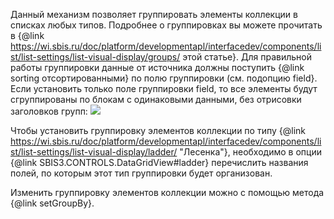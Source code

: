 Данный механизм позволяет группировать элементы коллекции в списках любых типов. Подробнее о группировках вы
можете прочитать в {@link https://wi.sbis.ru/doc/platform/developmentapl/interfacedev/components/list/list-settings/list-visual-display/groups/ этой статье}.
Для правильной работы группировки данные от источника должны поступить {@link sorting отсортированными} по полю группировки (см. подопцию field}.
Если установить только поле группировки field, то все элементы будут сгруппированы по блокам с одинаковыми данными, без отрисовки заголовков групп:
![](/DSMixin09.png)   

Чтобы установить группировку элементов коллекции по типу {@link https://wi.sbis.ru/doc/platform/developmentapl/interfacedev/components/list/list-settings/list-visual-display/ladder/ "Лесенка"}, необходимо в опции {@link SBIS3.CONTROLS.DataGridView#ladder}
перечислить названия полей, по которым этот тип группировки будет организован.

Изменить группировку элементов коллекции можно с помощью метода {@link setGroupBy}.
